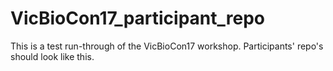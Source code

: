 # VicBioCon17_participant_repo
This is a test run-through of the VicBioCon17 workshop. Participants' repo's should look like this.

